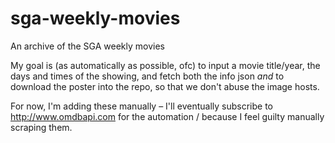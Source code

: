 # sga-weekly-movies
An archive of the SGA weekly movies

My goal is (as automatically as possible, ofc) to input a movie title/year, the days and times of the showing, and fetch both the info json _and_ to download the poster into the repo, so that we don't abuse the image hosts.

For now, I'm adding these manually – I'll eventually subscribe to <http://www.omdbapi.com> for the automation / because I feel guilty manually scraping them.

